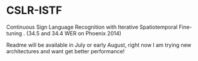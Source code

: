 # CSLR-ISTF
Continuous Sign Language Recognition with Iterative Spatiotemporal Fine-tuning . (34.5 and 34.4 WER on Phoenix 2014)


Readme will be available in July or early August, right now I am trying new architectures and want get better performance!
